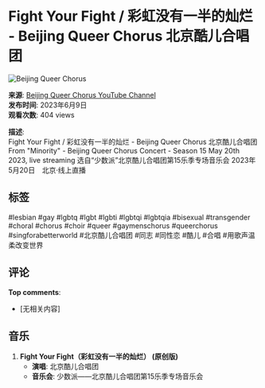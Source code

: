 # Fight Your Fight / 彩虹没有一半的灿烂 - Beijing Queer Chorus 北京酷儿合唱团

![Beijing Queer Chorus](https://yt3.ggpht.com/1fhUuD7nnbQWPCHUvWqGOwaAwvTHLaVbIxQFcW8gzoWaYjjXPJWUxePq11a5SVjebVCAe6ND=s48-c-k-c0x00ffffff-no-rj)

**来源**: [Beijing Queer Chorus YouTube Channel](https://www.youtube.com/channel/UCNMAnNY_93rND1mh8qRP7fQ)  
**发布时间**: 2023年6月9日  
**观看次数**: 404 views

**描述**:  
Fight Your Fight / 彩虹没有一半的灿烂 - Beijing Queer Chorus 北京酷儿合唱团  
From "Minority" - Beijing Queer Chorus Concert - Season 15 May 20th 2023, live streaming 选自“少数派”北京酷儿合唱团第15乐季专场音乐会 2023年5月20日　北京·线上直播

## 标签
#lesbian #gay #lgbtq #lgbt #lgbti #lgbtqi #lgbtqia #bisexual #transgender #choral #chorus #choir #queer #gaymenschorus #queerchorus #singforabetterworld #北京酷儿合唱团 #同志 #同性恋 #酷儿 #合唱 #用歌声温柔改变世界

## 评论
**Top comments**:  
- [无相关内容]

## 音乐
1. **Fight Your Fight（彩虹没有一半的灿烂） (原创版)**  
   - **演唱**: 北京酷儿合唱团  
   - **音乐会**: 少数派——北京酷儿合唱团第15乐季专场音乐会
